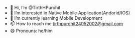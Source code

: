- 👋 Hi, I’m @TirthHPurohit
- 👀 I’m interested in Native Mobile Application(Andorid/IOS)
- 🌱 I’m currently learning Mobile Development
- 📫 How to reach me tirthpurohit24052002@gmail.com
- 😄 Pronouns: he/him
